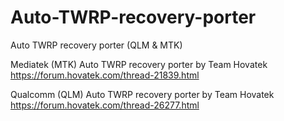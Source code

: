 # Auto-TWRP-recovery-porter
Auto TWRP recovery porter (QLM &amp; MTK)

Mediatek (MTK) Auto TWRP recovery porter by Team Hovatek
https://forum.hovatek.com/thread-21839.html

Qualcomm (QLM) Auto TWRP recovery porter by Team Hovatek
https://forum.hovatek.com/thread-26277.html
